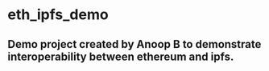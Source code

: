 # eth_ipfs_demo

## Demo project created by Anoop B to demonstrate interoperability between ethereum and ipfs.